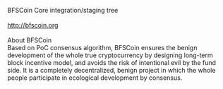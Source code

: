 BFSCoin Core integration/staging tree</br>
</br>
http://bfscoin.org</br>
</br>
About BFSCoin</br>
Based on PoC consensus algorithm, BFSCoin ensures the benign development of the whole true cryptocurrency by designing long-term block incentive model, and avoids the risk of intentional
evil by the fund side. It is a completely decentralized, benign project in which the whole people participate in ecological development by consensus.
